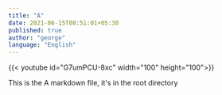 ```yaml
---
title: "A"
date: 2021-06-15T08:51:01+05:30
published: true
author: "george"
language: "English"
---
```


{{< youtube id="G7umPCU-8xc" width="100" height="100">}}

This is the A markdown file, it's in the root directory
